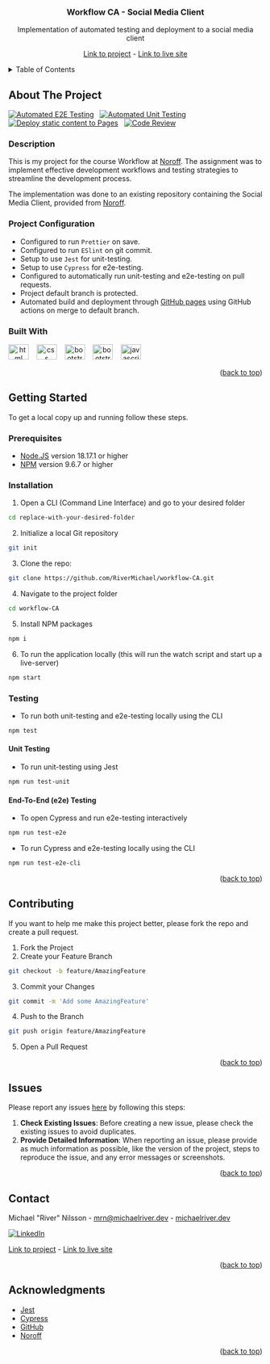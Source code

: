<a id="readme-top"></a>

<div align="center">
<!-- PROJECT TITLE -->
<h3>Workflow CA - Social Media Client</h3>
<p>Implementation of automated testing and deployment to a social media client</p>

[Link to project][github-repo] - [Link to live site][live-site]

</div>

<!-- TABLE OF CONTENTS -->
<details>
  <summary>Table of Contents</summary>
  <ol>
    <li>
      <a href="#about-the-project">About The Project</a>
      <ul>
        <li><a href="#description">Description</a>
        <li><a href="#project-configuration">Project Configuration</a></li>
        <li><a href="#built-with">Built With</a></li>
      </ul>
    </li>
    <li>
      <a href="#getting-started">Getting Started</a>
      <ul>
        <li><a href="#prerequisites">Prerequisites</a></li>
        <li><a href="#installation">Installation</a></li>
        <li><a href="#testing">Testing</a>
          <ul>
            <li><a href="#unit-testing">Unit Testing</a></li>
            <li><a href="#end-to-end-e2e-testing">End-To-End (e2e) Testing</a></li>
          </ul>
        </li>
      </ul>
    </li>
    <li><a href="#contributing">Contributing</a></li>
    <li><a href="#issues">Issues</a></li>
    <li><a href="#contact">Contact</a></li>
    <li><a href="#acknowledgments">Acknowledgments</a></li>
  </ol>
</details>

<!-- ABOUT THE PROJECT -->

## About The Project

[![Automated E2E Testing](https://github.com/RiverMichael/workflow-CA/actions/workflows/e2e-test.yml/badge.svg)](https://github.com/RiverMichael/workflow-CA/actions/workflows/e2e-test.yml)&nbsp;&nbsp;&nbsp;[![Automated Unit Testing](https://github.com/RiverMichael/workflow-CA/actions/workflows/unit-test.yml/badge.svg)](https://github.com/RiverMichael/workflow-CA/actions/workflows/unit-test.yml)&nbsp;&nbsp;&nbsp;[![Deploy static content to Pages](https://github.com/RiverMichael/workflow-CA/actions/workflows/pages.yml/badge.svg)](https://github.com/RiverMichael/workflow-CA/actions/workflows/pages.yml)&nbsp;&nbsp;&nbsp;[![Code Review](https://github.com/RiverMichael/workflow-CA/actions/workflows/gpt.yml/badge.svg)](https://github.com/RiverMichael/workflow-CA/actions/workflows/gpt.yml)

### Description

This is my project for the course Workflow at [Noroff][noroff-url]. The assignment was to implement effective development workflows and testing strategies to streamline the development process.

The implementation was done to an existing repository containing the Social Media Client, provided from [Noroff][noroff-url].

### Project Configuration

- Configured to run `Prettier` on save.
- Configured to run `ESlint` on git commit.
- Setup to use `Jest` for unit-testing.
- Setup to use `Cypress` for e2e-testing.
- Configured to automatically run unit-testing and e2e-testing on pull requests.
- Project default branch is protected.
- Automated build and deployment through [GitHub pages](https://pages.github.com/) using GitHub actions on merge to default branch.

### Built With

<div style="display: inline-block; text-align: center; ">
<a href="https://developer.mozilla.org/en-US/docs/Web/HTML"><img src="https://raw.githubusercontent.com/rahuldkjain/github-profile-readme-generator/master/src/images/icons/FrontendDevelopment/html.svg" alt="html" height="30" width="40"></a>&nbsp;&nbsp;&nbsp;
<a href="https://developer.mozilla.org/en-US/docs/Web/CSS" target="_blank"><img src="https://raw.githubusercontent.com/rahuldkjain/github-profile-readme-generator/master/src/images/icons/FrontendDevelopment/css.svg" alt="css" height="30" width="40"></a>&nbsp;&nbsp;&nbsp;
<a href="https://getbootstrap.com/" target="_blank"><img src="https://raw.githubusercontent.com/rahuldkjain/github-profile-readme-generator/master/src/images/icons/FrontendDevelopment/bootstrap.svg" alt="bootstrap" height="30" width="40"></a>&nbsp;&nbsp;&nbsp;
<a href="https://https://sass-lang.com/" target="_blank"><img src="https://raw.githubusercontent.com/rahuldkjain/github-profile-readme-generator/master/src/images/icons/FrontendDevelopment/sass.svg" alt="bootstrap" height="30" width="40"></a>&nbsp;&nbsp;&nbsp;
<a href="https://developer.mozilla.org/en-US/docs/Web/JavaScript" target="_blank"><img src="https://raw.githubusercontent.com/rahuldkjain/github-profile-readme-generator/master/src/images/icons/ProgrammingLanguages/javascript.svg" alt="javascript" height="30" width="40"></a>
</div>

<p align="right">(<a href="#readme-top">back to top</a>)</p>

<!-- GETTING STARTED -->

## Getting Started

To get a local copy up and running follow these steps.

<!-- PREREQUISITES -->

### Prerequisites

- [Node.JS](https://nodejs.org/) version 18.17.1 or higher
- [NPM](https://www.npmjs.com/) version 9.6.7 or higher

<!-- INSTALLATION -->

### Installation

1. Open a CLI (Command Line Interface) and go to your desired folder

```sh
cd replace-with-your-desired-folder
```

2. Initialize a local Git repository

```sh
git init
```

3. Clone the repo:

```sh
git clone https://github.com/RiverMichael/workflow-CA.git
```

4. Navigate to the project folder

```sh
cd workflow-CA
```

5. Install NPM packages

```sh
npm i
```

6. To run the application locally (this will run the watch script and start up a live-server)

```sh
npm start
```

<!-- TESTING -->

### Testing

- To run both unit-testing and e2e-testing locally using the CLI

```sh
npm test
```

#### Unit Testing

- To run unit-testing using Jest

```sh
npm run test-unit
```

#### End-To-End (e2e) Testing

- To open Cypress and run e2e-testing interactively

```sh
npm run test-e2e
```

- To run Cypress and e2e-testing locally using the CLI

```sh
npm run test-e2e-cli
```

<p align="right">(<a href="#readme-top">back to top</a>)</p>

<!-- CONTRIBUTING -->

## Contributing

If you want to help me make this project better, please fork the repo and create a pull request.

1. Fork the Project
2. Create your Feature Branch

```sh
git checkout -b feature/AmazingFeature
```

3. Commit your Changes

```sh
git commit -m 'Add some AmazingFeature'
```

4. Push to the Branch

```sh
git push origin feature/AmazingFeature
```

5. Open a Pull Request

<p align="right">(<a href="#readme-top">back to top</a>)</p>

<!-- ISSUES -->

## Issues

Please report any issues [here][github-issues] by following this steps:

1. **Check Existing Issues**: Before creating a new issue, please check the existing issues to avoid duplicates.
2. **Provide Detailed Information**: When reporting an issue, please provide as much information as possible, like the version of the project, steps to reproduce the issue, and any error messages or screenshots.

<p align="right">(<a href="#readme-top">back to top</a>)</p>

<!-- CONTACT -->

## Contact

Michael "River" Nilsson - [mrn@michaelriver.dev][mrn-mail] - [michaelriver.dev][mrn-url]

[![LinkedIn][linkedin-shield]][linkedin-url]

[Link to project][github-repo] - [Link to live site][live-site]

<p align="right">(<a href="#readme-top">back to top</a>)</p>

<!-- ACKNOWLEDGMENTS -->

## Acknowledgments

- [Jest](https://jestjs.io/)
- [Cypress](https://www.cypress.io/)
- [GitHub](https://www.github.com/)
- [Noroff][noroff-url]

<p align="right">(<a href="#readme-top">back to top</a>)</p>

<!-- MARKDOWN LINKS & IMAGES -->

[github-repo]: https://github.com/RiverMichael/workflow-CA.git
[github-issues]: https://github.com/RiverMichael/workflow-CA/issues
[live-site]: https://RiverMichael.github.io/workflow-CA/
[linkedin-shield]: https://img.shields.io/badge/-LinkedIn-black.svg?style=for-the-badge&logo=linkedin&colorB=555
[linkedin-url]: https://www.linkedin.com/in/michaelrivernilsson
[mrn-url]: https://www.michaelriver.dev
[mrn-mail]: mailto:mrn@michaelriver.dev
[noroff-url]: https://www.noroff.no
